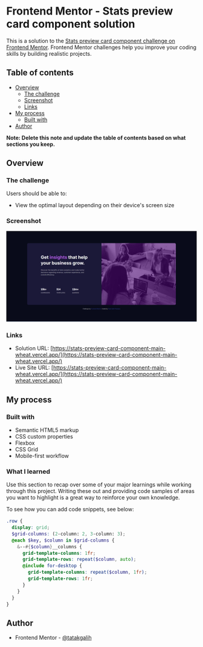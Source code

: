 # Frontend Mentor - Stats preview card component solution

This is a solution to the [Stats preview card component challenge on Frontend Mentor](https://www.frontendmentor.io/challenges/stats-preview-card-component-8JqbgoU62). Frontend Mentor challenges help you improve your coding skills by building realistic projects.

## Table of contents

- [Overview](#overview)
  - [The challenge](#the-challenge)
  - [Screenshot](#screenshot)
  - [Links](#links)
- [My process](#my-process)
  - [Built with](#built-with)
- [Author](#author)

**Note: Delete this note and update the table of contents based on what sections you keep.**

## Overview

### The challenge

Users should be able to:

- View the optimal layout depending on their device's screen size

### Screenshot

![](./screenshot.PNG)

### Links

- Solution URL: [https://stats-preview-card-component-main-wheat.vercel.app/](https://stats-preview-card-component-main-wheat.vercel.app/)
- Live Site URL: [https://stats-preview-card-component-main-wheat.vercel.app/](https://stats-preview-card-component-main-wheat.vercel.app/)

## My process

### Built with

- Semantic HTML5 markup
- CSS custom properties
- Flexbox
- CSS Grid
- Mobile-first workflow

### What I learned

Use this section to recap over some of your major learnings while working through this project. Writing these out and providing code samples of areas you want to highlight is a great way to reinforce your own knowledge.

To see how you can add code snippets, see below:

```scss
.row {
  display: grid;
  $grid-columns: (2-column: 2, 3-column: 3);
  @each $key, $column in $grid-columns {
    &--#{$column}__columns {
      grid-template-columns: 1fr;
      grid-template-rows: repeat($column, auto);
      @include for-desktop {
        grid-template-columns: repeat($column, 1fr);
        grid-template-rows: 1fr;
      }
    }
  }
}
```

## Author

- Frontend Mentor - [@tatakgalih](https://www.frontendmentor.io/profile/tatakgalih)
